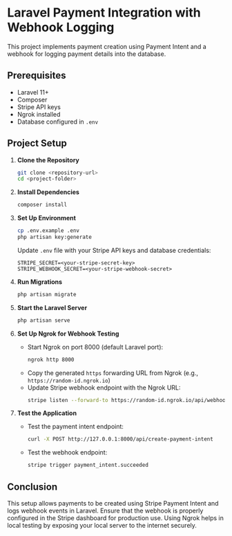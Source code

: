 # Laravel Payment Integration with Webhook Logging

This project implements payment creation using Payment Intent and a webhook for logging payment details into the database.

## Prerequisites
- Laravel 11+
- Composer
- Stripe API keys
- Ngrok installed
- Database configured in `.env`

## Project Setup
1. **Clone the Repository**
   ```sh
   git clone <repository-url>
   cd <project-folder>
   ```

2. **Install Dependencies**
   ```sh
   composer install
   ```

3. **Set Up Environment**
   ```sh
   cp .env.example .env
   php artisan key:generate
   ```
   Update `.env` file with your Stripe API keys and database credentials:
   ```env
   STRIPE_SECRET=<your-stripe-secret-key>
   STRIPE_WEBHOOK_SECRET=<your-stripe-webhook-secret>
   ```

4. **Run Migrations**
   ```sh
   php artisan migrate
   ```

5. **Start the Laravel Server**
   ```sh
   php artisan serve
   ```

6. **Set Up Ngrok for Webhook Testing**
   - Start Ngrok on port 8000 (default Laravel port):
     ```sh
     ngrok http 8000
     ```
   - Copy the generated `https` forwarding URL from Ngrok (e.g., `https://random-id.ngrok.io`)
   - Update Stripe webhook endpoint with the Ngrok URL:
     ```sh
     stripe listen --forward-to https://random-id.ngrok.io/api/webhook
     ```

7. **Test the Application**
   - Test the payment intent endpoint:
     ```sh
     curl -X POST http://127.0.0.1:8000/api/create-payment-intent
     ```
   - Test the webhook endpoint:
     ```sh
     stripe trigger payment_intent.succeeded
     ```

## Conclusion
This setup allows payments to be created using Stripe Payment Intent and logs webhook events in Laravel. Ensure that the webhook is properly configured in the Stripe dashboard for production use. Using Ngrok helps in local testing by exposing your local server to the internet securely.

